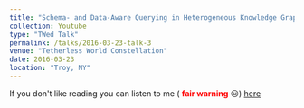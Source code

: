 ```yaml
---
title: "Schema- and Data-Aware Querying in Heterogeneous Knowledge Graphs"
collection: Youtube
type: "TWed Talk"
permalink: /talks/2016-03-23-talk-3
venue: "Tetherless World Constellation"
date: 2016-03-23
location: "Troy, NY"
---
```


If you don't like reading you can listen to me ( <span style="color:red"> **fair warning** </span>:expressionless:) [here](https://youtu.be/D9zDkHfcuGQ?t=966)
